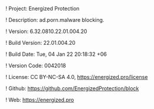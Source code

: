! Project: Energized Protection

! Description: ad.porn.malware blocking.

! Version: 6.32.0810.22.01.004.20

! Build Version: 22.01.004.20

! Build Date: Tue, 04 Jan 22 20:18:32 +06

! Version Code: 0042018

! License: CC BY-NC-SA 4.0, https://energized.pro/license

! Github: https://github.com/EnergizedProtection/block

! Web: https://energized.pro
